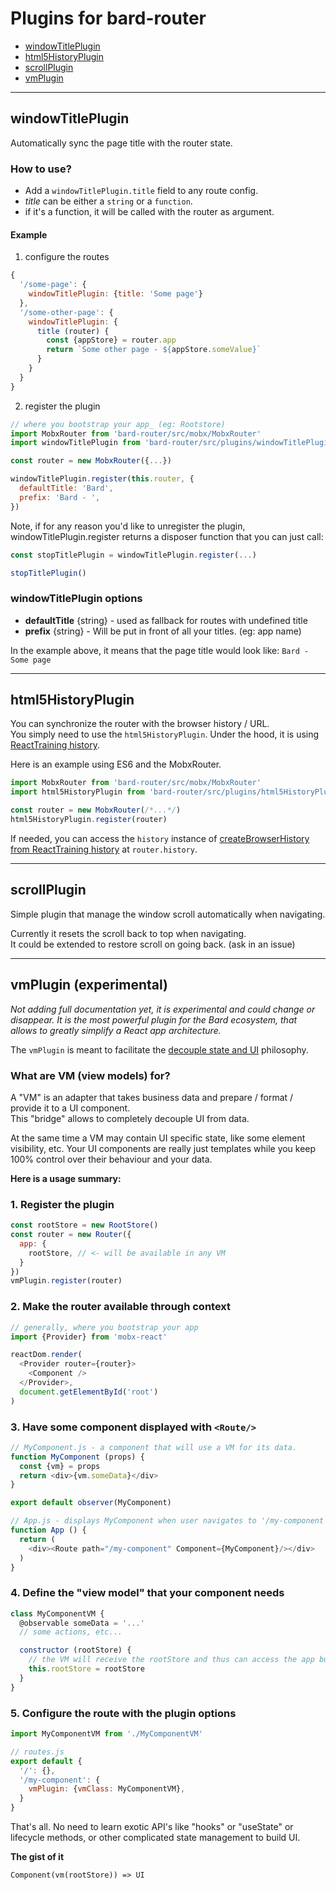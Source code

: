 # Plugins for bard-router

* [windowTitlePlugin](#windowTitlePlugin)
* [html5HistoryPlugin](#html5HistoryPlugin)
* [scrollPlugin](#scrollPlugin)
* [vmPlugin](#vmPlugin)

---

## windowTitlePlugin
<a name="windowTitlePlugin"></a>
Automatically sync the page title with the router state.

### How to use?

* Add a `windowTitlePlugin.title` field to any route config.
* _title_ can be either a `string` or a `function`.
* if it's a function, it will be called with the router as argument.

#### Example

1. configure the routes
```js
{
  '/some-page': {
    windowTitlePlugin: {title: 'Some page'}
  },
  '/some-other-page': {
    windowTitlePlugin: {
      title (router) {
        const {appStore} = router.app
        return `Some other page - ${appStore.someValue}`
      }
    }
  }
}
```

2. register the plugin

```js
// where you bootstrap your app_ (eg: Rootstore)
import MobxRouter from 'bard-router/src/mobx/MobxRouter'
import windowTitlePlugin from 'bard-router/src/plugins/windowTitlePlugin'

const router = new MobxRouter({...})

windowTitlePlugin.register(this.router, {
  defaultTitle: 'Bard',
  prefix: 'Bard - ',
})
```

Note, if for any reason you'd like to unregister the plugin, windowTitlePlugin.register returns a disposer function that you can just call:

```js
const stopTitlePlugin = windowTitlePlugin.register(...)

stopTitlePlugin()
```

### windowTitlePlugin options

* __defaultTitle__ {string} - used as fallback for routes with undefined title
* __prefix__ {string} - Will be put in front of all your titles. (eg: app name)

In the example above, it means that the page title would look like: `Bard - Some page`

---

## html5HistoryPlugin
<a name="html5HistoryPlugin"></a>

You can synchronize the router with the browser history / URL.  
You simply need to use the `html5HistoryPlugin`. Under the hood, it is using [ReactTraining history](https://github.com/ReactTraining/history).

Here is an example using ES6 and the MobxRouter.

```js
import MobxRouter from 'bard-router/src/mobx/MobxRouter'
import html5HistoryPlugin from 'bard-router/src/plugins/html5HistoryPlugin'

const router = new MobxRouter(/*...*/)
html5HistoryPlugin.register(router)
```

If needed, you can access the `history` instance of [createBrowserHistory from ReactTraining history](https://github.com/ReactTraining/history#usage) at `router.history`.

---

## scrollPlugin
<a name="scrollPlugin"></a>

Simple plugin that manage the window scroll automatically when navigating.

Currently it resets the scroll back to top when navigating.  
It could be extended to restore scroll on going back. (ask in an issue)

---

## vmPlugin (experimental)
<a name="vmPlugin"></a>

_Not adding full documentation yet, it is experimental and could change or disappear. It is the most powerful plugin for the Bard ecosystem, that allows to greatly simplify a React app architecture._

The `vmPlugin` is meant to facilitate the [decouple state and UI](https://hackernoon.com/how-to-decouple-state-and-ui-a-k-a-you-dont-need-componentwillmount-cc90b787aa37) philosophy.

### What are VM (view models) for?

A "VM" is an adapter that takes business data and prepare / format / provide it to a UI component.  
This "bridge" allows to completely decouple UI from data.

At the same time a VM may contain UI specific state, like some element visibility, etc. Your UI components are really just templates while you keep 100% control over their behaviour and your data.


__Here is a usage summary:__

### 1. Register the plugin

```js
const rootStore = new RootStore()
const router = new Router({
  app: {
    rootStore, // <- will be available in any VM
  }
})
vmPlugin.register(router)
```

### 2. Make the router available through context

```js
// generally, where you bootstrap your app
import {Provider} from 'mobx-react'

reactDom.render(
  <Provider router={router}>
    <Component />
  </Provider>,
  document.getElementById('root')
)
```

### 3. Have some component displayed with `<Route/>`
```js
// MyComponent.js - a component that will use a VM for its data.
function MyComponent (props) {
  const {vm} = props
  return <div>{vm.someData}</div>
}

export default observer(MyComponent)

// App.js - displays MyComponent when user navigates to '/my-component'
function App () {
  return (
    <div><Route path="/my-component" Component={MyComponent}/></div>
  )
}
```

### 4. Define the "view model" that your component needs
```js
class MyComponentVM {
  @observable someData = '...'
  // some actions, etc...

  constructor (rootStore) {
    // the VM will receive the rootStore and thus can access the app business models.
    this.rootStore = rootStore
  }
}
```

### 5. Configure the route with the plugin options

```js
import MyComponentVM from './MyComponentVM'

// routes.js
export default {
  '/': {},
  '/my-component': {
    vmPlugin: {vmClass: MyComponentVM},
  }
}
```

That's all. No need to learn exotic API's like "hooks" or "useState" or lifecycle methods, or other complicated state management to build UI.

__The gist of it__

`Component(vm(rootStore)) => UI`
